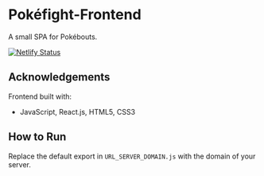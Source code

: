 # Pokéfight-Frontend

A small SPA for Pokébouts.

[![Netlify Status](https://api.netlify.com/api/v1/badges/932d7264-f7f8-4727-883f-f8307bc0cbab/deploy-status)](https://app.netlify.com/sites/pokefight-videlicet/deploys)

## Acknowledgements

Frontend built with:
* JavaScript, React.js, HTML5, CSS3

## How to Run

Replace the default export in `URL_SERVER_DOMAIN.js` with the domain of your server.
